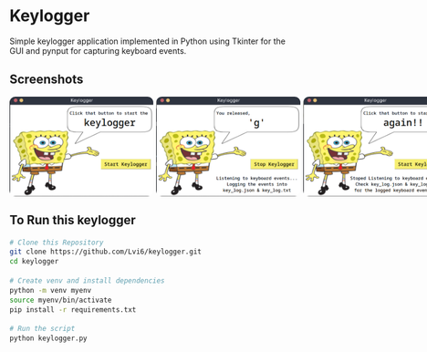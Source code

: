 # Keylogger

Simple keylogger application implemented in Python using Tkinter for the GUI and pynput for capturing keyboard events.

## Screenshots
<div style="display:flex; gap: 5px">
    <img src="samples/image.png" alt="Image 1" style="border-radius: 10px; width: 275px; height: 175px;">
    <img src="samples/image1.png" alt="Image 2" style="border-radius: 10px; width: 275px; height: 175px;">
    <img src="samples/image2.png" alt="Image 3" style="border-radius: 10px; width: 275px; height: 175px;">
</div>



## To Run this keylogger

```bash
# Clone this Repository
git clone https://github.com/Lvi6/keylogger.git
cd keylogger

# Create venv and install dependencies
python -m venv myenv
source myenv/bin/activate
pip install -r requirements.txt

# Run the script
python keylogger.py
```






